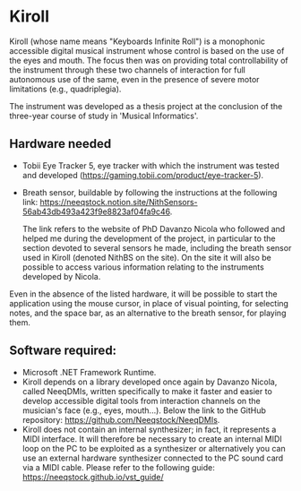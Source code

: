 <h1>Kiroll</h1>

Kiroll (whose name means "Keyboards Infinite Roll")
is a monophonic accessible digital musical instrument whose control is based on the use of the eyes and mouth. 
The focus then was on providing total controllability of the instrument through these two channels of interaction 
for full autonomous use of the same, even in the presence of severe motor limitations (e.g., quadriplegia).

The instrument was developed as a thesis project at the conclusion of the three-year course of study in 'Musical Informatics'.

<h2>Hardware needed</h2>

- Tobii Eye Tracker 5, eye tracker with which the instrument was tested and developed (https://gaming.tobii.com/product/eye-tracker-5).
- Breath sensor, buildable by following the instructions at the following link: https://neeqstock.notion.site/NithSensors-56ab43db493a423f9e8823af04fa9c46.

  The link refers to the website of PhD Davanzo Nicola who followed and helped me during the development of the project, in particular 
  to the section devoted to several sensors he made, including the breath sensor used in Kiroll (denoted NithBS on the site).
  On the site it will also be possible to access various information relating to the instruments developed by Nicola.

Even in the absence of the listed hardware, it will be possible to start the application using the mouse cursor, in place of visual pointing, 
for selecting notes, and the space bar, as an alternative to the breath sensor, for playing them.

<h2>Software required:</h2>

- Microsoft .NET Framework Runtime.
- Kiroll depends on a library developed once again by Davanzo Nicola, called NeeqDMIs, 
written specifically to make it faster and easier to develop accessible digital tools
from interaction channels on the musician's face (e.g., eyes, mouth...). 
Below the link to the GitHub repository: https://github.com/Neeqstock/NeeqDMIs.
- Kiroll does not contain an internal synthesizer; in fact, it represents a MIDI interface. It will therefore be necessary to create an internal MIDI loop on the PC to be exploited as a synthesizer or alternatively you can use an external hardware synthesizer connected to the PC sound card via a MIDI cable.
Please refer to the following guide: https://neeqstock.github.io/vst_guide/
